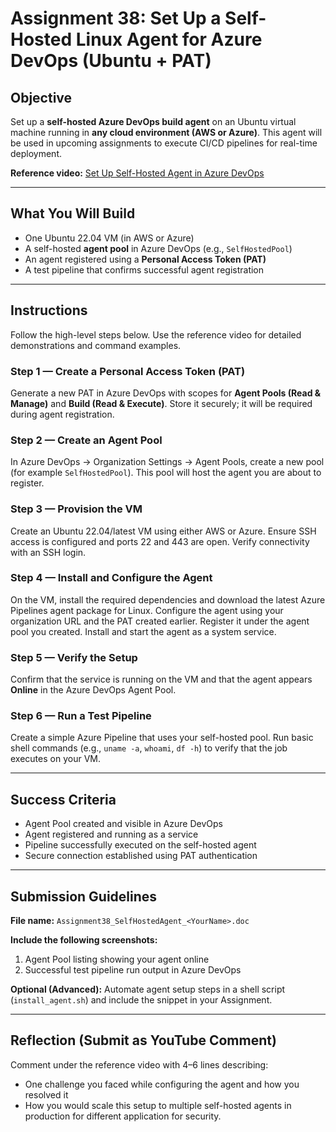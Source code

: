 # Assignment 38: **Set Up a Self-Hosted Linux Agent for Azure DevOps (Ubuntu + PAT)**

## Objective

Set up a **self-hosted Azure DevOps build agent** on an Ubuntu virtual machine running in **any cloud environment (AWS or Azure)**.
This agent will be used in upcoming assignments to execute CI/CD pipelines for real-time deployment.

**Reference video:** [Set Up Self-Hosted Agent in Azure DevOps](https://youtu.be/ODg6LsXKxPQ)

---

## What You Will Build

* One Ubuntu 22.04 VM (in AWS or Azure)
* A self-hosted **agent pool** in Azure DevOps (e.g., `SelfHostedPool`)
* An agent registered using a **Personal Access Token (PAT)**
* A test pipeline that confirms successful agent registration

---

## Instructions

Follow the high-level steps below.
Use the reference video for detailed demonstrations and command examples.

### Step 1 — Create a Personal Access Token (PAT)

Generate a new PAT in Azure DevOps with scopes for **Agent Pools (Read & Manage)** and **Build (Read & Execute)**.
Store it securely; it will be required during agent registration.

### Step 2 — Create an Agent Pool

In Azure DevOps → Organization Settings → Agent Pools, create a new pool (for example `SelfHostedPool`).
This pool will host the agent you are about to register.

### Step 3 — Provision the VM

Create an Ubuntu 22.04/latest VM using either AWS or Azure.
Ensure SSH access is configured and ports 22 and 443 are open.
Verify connectivity with an SSH login.

### Step 4 — Install and Configure the Agent

On the VM, install the required dependencies and download the latest Azure Pipelines agent package for Linux.
Configure the agent using your organization URL and the PAT created earlier.
Register it under the agent pool you created.
Install and start the agent as a system service.

### Step 5 — Verify the Setup

Confirm that the service is running on the VM and that the agent appears **Online** in the Azure DevOps Agent Pool.

### Step 6 — Run a Test Pipeline

Create a simple Azure Pipeline that uses your self-hosted pool.
Run basic shell commands (e.g., `uname -a`, `whoami`, `df -h`) to verify that the job executes on your VM.

---

## Success Criteria

* Agent Pool created and visible in Azure DevOps
* Agent registered and running as a service
* Pipeline successfully executed on the self-hosted agent
* Secure connection established using PAT authentication

---

## Submission Guidelines

**File name:**
`Assignment38_SelfHostedAgent_<YourName>.doc`

**Include the following screenshots:**

1. Agent Pool listing showing your agent online
2. Successful test pipeline run output in Azure DevOps

**Optional (Advanced):**
Automate agent setup steps in a shell script (`install_agent.sh`) and include the snippet in your Assignment.

---

## Reflection (Submit as YouTube Comment)

Comment under the reference video with 4–6 lines describing:

* One challenge you faced while configuring the agent and how you resolved it
* How you would scale this setup to multiple self-hosted agents in production for different application for security. 
